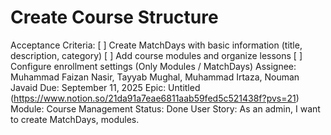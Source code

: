 # Create Course Structure

Acceptance Criteria: [ ] Create MatchDays with basic information (title, description, category)
[ ] Add course modules and organize lessons
[ ] Configure enrollment settings (Only Modules / MatchDays)
Assignee: Muhammad Faizan Nasir, Tayyab Mughal, Muhammad Irtaza, Nouman Javaid
Due: September 11, 2025
Epic: Untitled (https://www.notion.so/21da91a7eae6811aab59fed5c521438f?pvs=21)
Module: Course Management
Status: Done
User Story: As an admin, I want to create MatchDays, modules.